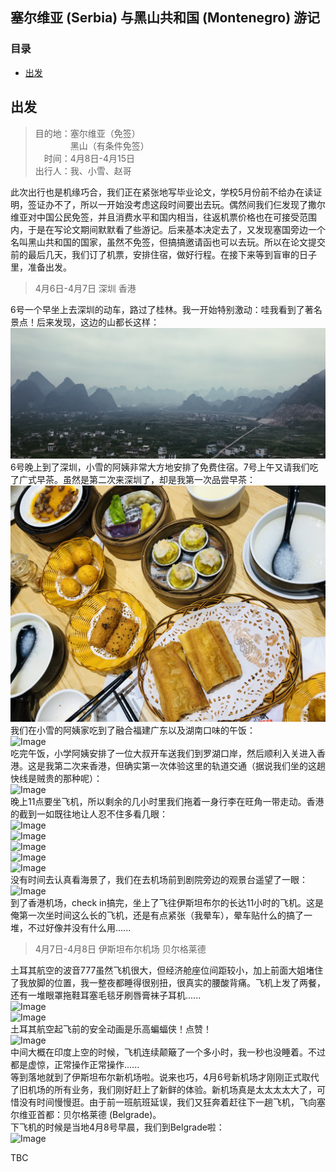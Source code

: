 ## 塞尔维亚 (Serbia) 与黑山共和国 (Montenegro) 游记
### 目录
- [出发](#para_1)


<span id="para_1"></span>
## 出发
>目的地：塞尔维亚（免签）  
&emsp;&emsp;&emsp;&emsp;黑山（有条件免签）  
&emsp;时间：4月8日-4月15日  
出行人：我、小雪、赵哥


此次出行也是机缘巧合，我们正在紧张地写毕业论文，学校5月份前不给办在读证明，签证办不了，所以一开始没考虑这段时间要出去玩。偶然间我们仨发现了撒尔维亚对中国公民免签，并且消费水平和国内相当，往返机票价格也在可接受范围内，于是在写论文期间默默看了些游记。后来基本决定去了，又发现塞国旁边一个名叫黑山共和国的国家，虽然不免签，但搞搞邀请函也可以去玩。所以在论文提交前的最后几天，我们订了机票，安排住宿，做好行程。在接下来等到盲审的日子里，准备出发。       

>4月6日-4月7日 深圳 香港

6号一个早坐上去深圳的动车，路过了桂林。我一开始特别激动：哇我看到了著名景点！后来发现，这边的山都长这样：  
![Image](https://github.com/sesebuckin/plasticgarden/blob/master/images/0406_0408/guilin.jpg)  
6号晚上到了深圳，小雪的阿姨非常大方地安排了免费住宿。7号上午又请我们吃了广式早茶。虽然是第二次来深圳了，却是我第一次品尝早茶：  
![Image](https://github.com/sesebuckin/plasticgarden/blob/master/images/0406_0408/shenzhen_02.jpg)  
我们在小雪的阿姨家吃到了融合福建广东以及湖南口味的午饭：  
![Image](https://github.com/sesebuckin/plasticgarden/blob/master/images/0406_0408/shenzhen_03.jpg)  
吃完午饭，小学阿姨安排了一位大叔开车送我们到罗湖口岸，然后顺利入关进入香港。这是我第二次来香港，但确实第一次体验这里的轨道交通（据说我们坐的这趟快线是贼贵的那种呢）：  
![Image](https://github.com/sesebuckin/plasticgarden/blob/master/images/0406_0408/hk_06.jpg)  
晚上11点要坐飞机，所以剩余的几小时里我们拖着一身行李在旺角一带走动。香港的截到一如既往地让人忍不住多看几眼：  
![Image](https://github.com/sesebuckin/plasticgarden/blob/master/images/0406_0408/hk_04.jpg)  
![Image](https://github.com/sesebuckin/plasticgarden/blob/master/images/0406_0408/hk_05.jpg)  
![Image](https://github.com/sesebuckin/plasticgarden/blob/master/images/0406_0408/hk_07.jpg)  
![Image](https://github.com/sesebuckin/plasticgarden/blob/master/images/0406_0408/hk_02.jpg)  
![Image](https://github.com/sesebuckin/plasticgarden/blob/master/images/0406_0408/hk_03.jpg)  
没有时间去认真看海景了，我们在去机场前到剧院旁边的观景台遥望了一眼：  
![Image](https://github.com/sesebuckin/plasticgarden/blob/master/images/0406_0408/hk_08.jpg)  
到了香港机场，check in搞完，坐上了飞往伊斯坦布尔的长达11小时的飞机。这是俺第一次坐时间这么长的飞机，还是有点紧张（我晕车），晕车贴什么的搞了一堆，不过好像并没有什么用......  

>4月7日-4月8日 伊斯坦布尔机场 贝尔格莱德

土耳其航空的波音777虽然飞机很大，但经济舱座位间距较小，加上前面大姐堵住了我放脚的位置，我一整夜都睡得很别扭，很真实的腰酸背痛。飞机上发了两餐，还有一堆眼罩拖鞋耳塞毛毯牙刷唇膏袜子耳机......  
![Image](https://github.com/sesebuckin/plasticgarden/blob/master/images/0406_0408/hk_bel_01.jpg)  
![Image](https://github.com/sesebuckin/plasticgarden/blob/master/images/0406_0408/hk_bel_02.jpg)  
土耳其航空起飞前的安全动画是乐高蝙蝠侠！点赞！  
![Image](https://github.com/sesebuckin/plasticgarden/blob/master/images/0406_0408/hk_bel_03.jpg)  
中间大概在印度上空的时候，飞机连续颠簸了一个多小时，我一秒也没睡着。不过都是虚惊，正常操作正常操作......  
等到落地就到了伊斯坦布尔新机场啦。说来也巧，4月6号新机场才刚刚正式取代了旧机场的所有业务，我们刚好赶上了新鲜的体验。新机场真是太太太太大了，可惜没有时间慢慢逛。由于前一班航班延误，我们又狂奔着赶往下一趟飞机，飞向塞尔维亚首都：贝尔格莱德 (Belgrade)。  
下飞机的时候是当地4月8号早晨，我们到Belgrade啦：  
![Image](https://github.com/sesebuckin/plasticgarden/blob/master/images/0406_0408/bel_01.jpg)  

TBC
